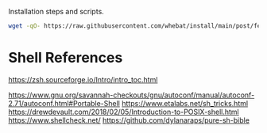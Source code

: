 Installation steps and scripts.

```bash
wget -qO- https://raw.githubusercontent.com/whebat/install/main/post/fedora.sh | sh
```

# Shell References
https://zsh.sourceforge.io/Intro/intro_toc.html

https://www.gnu.org/savannah-checkouts/gnu/autoconf/manual/autoconf-2.71/autoconf.html#Portable-Shell
https://www.etalabs.net/sh_tricks.html
https://drewdevault.com/2018/02/05/Introduction-to-POSIX-shell.html
https://www.shellcheck.net/
https://github.com/dylanaraps/pure-sh-bible
